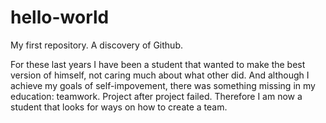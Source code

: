 # hello-world
My first repository. A discovery of Github.

For these last years I have been a student that wanted to make the best version of himself, not caring much about what other did. And although I achieve my goals of self-impovement, there was something missing in my education: teamwork. Project after project failed. Therefore I am now a student that looks for ways on how to create a team.
